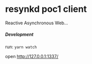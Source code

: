 # resynkd poc1 client
Reactive Asynchronous Web...

##### Development
run: ```yarn watch``` 

open http://127.0.0.1:1337/